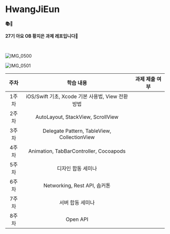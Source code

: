 # HwangJiEun

**📚🍎**

**27기 아요 OB 황지은 과제 레포입니다💜**

<br>

![IMG_0500](https://user-images.githubusercontent.com/63224278/95587125-9e1f3580-0a7c-11eb-9be5-b85d11f5726c.PNG)



![IMG_0501](https://user-images.githubusercontent.com/63224278/95587129-9f506280-0a7c-11eb-8c72-3e67a0c32a3a.PNG)





| 주차  |                     학습 내용                     | 과제 제출 여부 |
| :---: | :-----------------------------------------------: | :------------: |
| 1주차 | iOS/Swift 기초, Xcode 기본 사용법, View 전환 방법 |                |
| 2주차 |         AutoLayout, StackView, ScrollView         |                |
| 3주차 |    Delegate Pattern, TableView, CollectionView    |                |
| 4주차 |      Animation, TabBarController, Cocoapods       |                |
| 5주차 |                디자인 합동 세미나                 |                |
| 6주차 |           Networking, Rest API, 솝커톤            |                |
| 7주차 |                 서버 합동 세미나                  |                |
| 8주차 |                     Open API                      |                |

